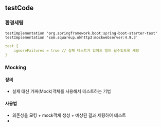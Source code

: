 ## testCode

### 환경세팅
    testImplementation 'org.springframework.boot:spring-boot-starter-test'
    testImplementation 'com.squareup.okhttp3:mockwebserver:4.9.3'

```yaml
test {
    ignoreFailures = true // 실패 테스트가 있어도 빌드 될수있도록 세팅
}
```


### Mocking
#### 정의
- 실제 대신 가짜(Mock)객체를 사용해서 테스트하는 기법

#### 사용법
- 의존성을 모킹 + mock객체 생성 + 예상된 결과 세팅하여 테스트
- 
